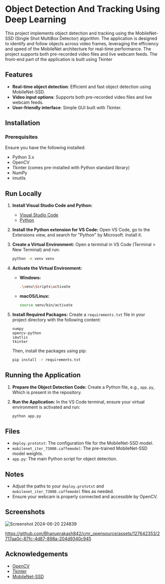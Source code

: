 
# **Object Detection And Tracking Using Deep Learning**

This project implements object detection and tracking using the MobileNet-SSD (Single Shot MultiBox Detector) algorithm. The application is designed to identify and follow objects across video frames, leveraging the efficiency and speed of the MobileNet architecture for real-time performance. The project supports both pre-recorded video files and live webcam feeds. The front-end part of the application is built using Tkinter

## Features

- **Real-time object detection**: Efficient and fast object detection using MobileNet-SSD.
- **Video input options**: Supports both pre-recorded video files and live webcam feeds.
- **User-friendly interface**: Simple GUI built with Tkinter.


## Installation

### Prerequisites

Ensure you have the following installed:
 - Python 3.x
 - OpenCV
 - Tkinter (comes pre-installed with Python standard library)
 - NumPy
 - imutils
    

## Run Locally

1. **Install Visual Studio Code and Python:**
    - [Visual Studio Code](https://code.visualstudio.com/)
    - [Python](https://www.python.org/)

2. **Install the Python extension for VS Code:**
    Open VS Code, go to the Extensions view, and search for "Python" by Microsoft. Install it.

3. **Create a Virtual Environment:**
    Open a terminal in VS Code (Terminal > New Terminal) and run:
    ```sh
    python -m venv venv
    ```

4. **Activate the Virtual Environment:**
    - **Windows:**
      ```sh
      .\venv\Scripts\activate
      ```
    - **macOS/Linux:**
      ```sh
      source venv/bin/activate
      ```

5. **Install Required Packages:**
    Create a `requirements.txt` file in your project directory with the following content:
    ```plaintext
    numpy
    opencv-python
    imutlis
    tkinter
    ```
    Then, install the packages using pip:
    ```sh
    pip install -r requirements.txt
    ```

## Running the Application

1. **Prepare the Object Detection Code:**
    Create a Python file, e.g., `app.py`, Which is present in the repository.

2. **Run the Application:**
    In the VS Code terminal, ensure your virtual environment is activated and run:
    ```sh
    python app.py
    ```

## Files

- `deploy.prototxt`: The configuration file for the MobileNet-SSD model.
- `mobilenet_iter_73000.caffemodel`: The pre-trained MobileNet-SSD model weights.
- `app.py`: The main Python script for object detection.

## Notes

- Adjust the paths to your `deploy.prototxt` and `mobilenet_iter_73000.caffemodel` files as needed.
- Ensure your webcam is properly connected and accessible by OpenCV.


## Screenshots
![Screenshot 2024-06-20 224839](https://github.com/Bhanuprakash842/cmr_opensource/assets/127642353/cb8e1443-8756-4644-a217-62e308227651)


https://github.com/Bhanuprakash842/cmr_opensource/assets/127642353/2717aa0c-87fc-4d87-898a-204d9340c945



## Acknowledgements

 - [OpenCV](https://opencv.org/)
 - [Tkinter](https://wiki.python.org/moin/TkInter)
 - [MobileNet-SSD](https://github.com/chuanqi305/MobileNet-SSD)
